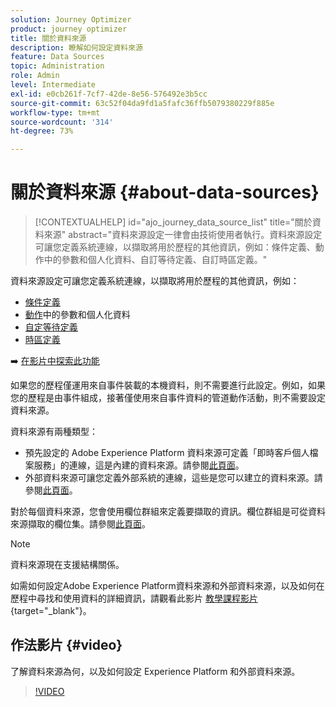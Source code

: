 ```yaml
---
solution: Journey Optimizer
product: journey optimizer
title: 關於資料來源
description: 瞭解如何設定資料來源
feature: Data Sources
topic: Administration
role: Admin
level: Intermediate
exl-id: e0cb261f-7cf7-42de-8e56-576492e3b5cc
source-git-commit: 63c52f04da9fd1a5fafc36ffb5079380229f885e
workflow-type: tm+mt
source-wordcount: '314'
ht-degree: 73%

---
```


# 關於資料來源 {#about-data-sources}

>[!CONTEXTUALHELP]
>id="ajo_journey_data_source_list"
>title="關於資料來源"
>abstract="資料來源設定一律會由技術使用者執行。資料來源設定可讓您定義系統連線，以擷取將用於歷程的其他資訊，例如：條件定義、動作中的參數和個人化資料、自訂等待定義、自訂時區定義。"

資料來源設定可讓您定義系統連線，以擷取將用於歷程的其他資訊，例如：

* [條件定義](../building-journeys/condition-activity.md)
* [動作](../action/action.md)中的參數和個人化資料
* [自定等待定義](../building-journeys/wait-activity.md#custom)
* [時區定義](../building-journeys/timezone-management.md)

➡️ [在影片中探索此功能](#video)

如果您的歷程僅運用來自事件裝載的本機資料，則不需要進行此設定。例如，如果您的歷程是由事件組成，接著僅使用來自事件資料的管道動作活動，則不需要設定資料來源。

資料來源有兩種類型：

* 預先設定的 Adobe Experience Platform 資料來源可定義「即時客戶個人檔案服務」的連線，這是內建的資料來源。請參閱[此頁面](../datasource/adobe-experience-platform-data-source.md)。
* 外部資料來源可讓您定義外部系統的連線，這些是您可以建立的資料來源。請參閱[此頁面](../datasource/external-data-sources.md)。

對於每個資料來源，您會使用欄位群組來定義要擷取的資訊。欄位群組是可從資料來源擷取的欄位集。請參閱[此頁面](../datasource/configure-data-sources.md#define-field-groups)。

>[!NOTE]
>
>資料來源現在支援結構關係。

如需如何設定Adobe Experience Platform資料來源和外部資料來源，以及如何在歷程中尋找和使用資料的詳細資訊，請觀看此影片 [教學課程影片](https://experienceleague.adobe.com/docs/journey-optimizer-learn/tutorials/journey-configuration/configure-data-sources.html){target=&quot;_blank&quot;}。

## 作法影片 {#video}

了解資料來源為何，以及如何設定 Experience Platform 和外部資料來源。

>[!VIDEO](https://video.tv.adobe.com/v/334256?quality=12)

